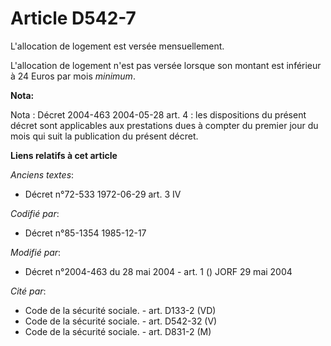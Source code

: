 # Article D542-7

L'allocation de logement est versée mensuellement.

L'allocation de logement n'est pas versée lorsque son montant est inférieur à 24 Euros par mois *minimum*.

**Nota:**

Nota : Décret 2004-463 2004-05-28 art. 4 : les dispositions du présent décret sont applicables aux prestations dues à compter
du premier jour du mois qui suit la publication du présent décret.

**Liens relatifs à cet article**

_Anciens textes_:

  - Décret n°72-533 1972-06-29 art. 3 IV

_Codifié par_:

  - Décret n°85-1354 1985-12-17

_Modifié par_:

  - Décret n°2004-463 du 28 mai 2004 - art. 1 () JORF 29 mai 2004

_Cité par_:

  - Code de la sécurité sociale. - art. D133-2 (VD)
  - Code de la sécurité sociale. - art. D542-32 (V)
  - Code de la sécurité sociale. - art. D831-2 (M)
